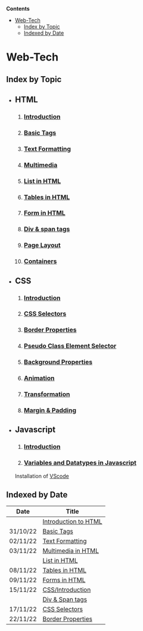 <!-- START doctoc generated TOC please keep comment here to allow auto update -->
<!-- DON'T EDIT THIS SECTION, INSTEAD RE-RUN doctoc TO UPDATE -->
**Contents**

- [Web-Tech](#web-tech)
  - [Index by Topic](#index-by-topic)
  - [Indexed by Date](#indexed-by-date)

<!-- END doctoc generated TOC please keep comment here to allow auto update -->

# Web-Tech

## Index by Topic
- ## HTML
    1. ### [Introduction](HTML/0.%20Introduction/)
    1. ### [Basic Tags](HTML/1.%20Basic%20Tags/)
    1. ### [Text Formatting](HTML/2.%20TextFormatting/)
    1. ### [Multimedia](HTML/3.%20Multimedia%20in%20HTML/)
    1. ### [List in HTML](HTML/4.%20Lists%20in%20HTML/)
    1. ### [Tables in HTML](HTML/5.%20Tables%20in%20HTML/)
    1. ### [Form in HTML](HTML/6.%20Form%20In%20HTML/)
    1. ### [Div & span tags](HTML/7.Div%20and%20Span/)
    1. ### [Page Layout](HTML/8.%20Page%20Layout/)
    1. ### [Containers](HTML/Containers/)
- ## CSS
    1. ### [Introduction](CSS/1.%20Introduction/)
    1. ### [CSS Selectors](CSS/2.%20CSS%20Selectors/)
    1. ### [Border Properties](CSS/3.%20Border%20Properties/)
    1. ### [Pseudo Class Element Selector](CSS/4.%20Pseudo%20Class%20Element%20Selector/)
    1. ### [Background Properties](CSS/5.%20Background%20Prorerties/)
    1. ### [Animation](CSS/6.%20Animation/)
    1. ### [Transformation](CSS/7.%20Transformation/)
    1. ### [Margin & Padding](CSS/8.%20Margin%20and%20Padding/)
- ## Javascript
    1. ### [Introduction](JS/0.%20Introduction%20to%20Javascript/)
    1. ### [Variables and Datatypes in Javascript](JS/1.%20Variables%20and%20Datatypes%20in%20Javascript/)
    
    Installation of [VScode](JS/VScode%20Installation/)
    
    

## Indexed by Date

| Date     | Title                                                            |
| -------- | ---------------------------------------------------------------- |
|          | [Introduction to HTML](HTML/0.%20Introduction/)         |
| 31/10/22 | [Basic Tags](HTML/1.%20Basic%20Tags/)                   |
| 02/11/22 | [Text Formatting](HTML/2.%20TextFormatting/)            |
| 03/11/22 | [Multimedia in HTML](HTML/3.%20Multimedia%20in%20HTML/) |
|          | [List in HTML](HTML/4.%20Lists%20in%20HTML/)            |
| 08/11/22 | [Tables in HTML](HTML/4.%20Lists%20in%20HTML/)          |
| 09/11/22 | [Forms in HTML](HTML/6.%20Form%20In%20HTML/)            |
| 15/11/22 | [CSS/Introduction](CSS/1.%20Introduction/)              |
|          | [Div & Span tags](HTML/7.Div%20and%20Span/)             |
| 17/11/22 | [CSS Selectors](CSS/2.%20CSS%20Selectors/)              |
| 22/11/22 | [Border Properties](CSS/3.%20Border%20Properties/)      |
